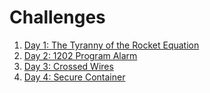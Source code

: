 # Challenges

1. [Day 1: The Tyranny of the Rocket Equation](1/README.md)
2. [Day 2: 1202 Program Alarm](2/RAEDME.md)
3. [Day 3: Crossed Wires](3/README.md)
4. [Day 4: Secure Container](4/README.md)
